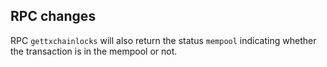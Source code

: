 RPC changes
-----------

RPC `gettxchainlocks` will also return the status `mempool` indicating whether the transaction is in the mempool or not.
